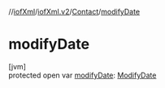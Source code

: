 //[iofXml](../../../index.md)/[iofXml.v2](../index.md)/[Contact](index.md)/[modifyDate](modify-date.md)

# modifyDate

[jvm]\
protected open var [modifyDate](modify-date.md): [ModifyDate](../-modify-date/index.md)
